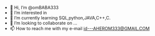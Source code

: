 - 👋 Hi, I’m @omBABA333
- 👀 I’m interested in 
- 🌱 I’m currently learning SQL,python,JAVA,C++,C.
- 💞️ I’m looking to collaborate on ...
- 📫 How to reach me with my e-mail id---AHEROM333@GMAIL.COM

<!---
omBABA333/omBABA333 is a ✨ special ✨ repository because its `README.md` (this file) appears on your GitHub profile.
You can click the Preview link to take a look at your changes.
--->

